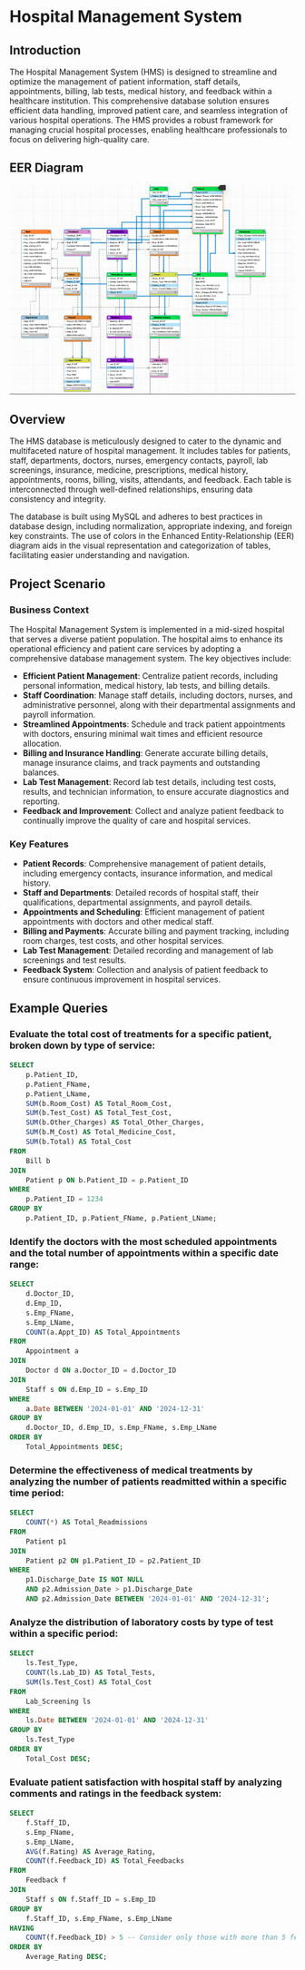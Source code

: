 # Hospital Management System 

## Introduction 
The Hospital Management System (HMS) is designed to streamline and optimize the management of patient information, staff details, appointments, billing, lab tests, medical history, and feedback within a healthcare institution. This comprehensive database solution ensures efficient data handling, improved patient care, and seamless integration of various hospital operations. The HMS provides a robust framework for managing crucial hospital processes, enabling healthcare professionals to focus on delivering high-quality care.

## EER Diagram 

![EER Diagram](https://github.com/diegovillatoromx/HospitalManagementSystem/blob/main/HospitalManagementSystem/diagrams/EER.png)

## Overview
The HMS database is meticulously designed to cater to the dynamic and multifaceted nature of hospital management. It includes tables for patients, staff, departments, doctors, nurses, emergency contacts, payroll, lab screenings, insurance, medicine, prescriptions, medical history, appointments, rooms, billing, visits, attendants, and feedback. Each table is interconnected through well-defined relationships, ensuring data consistency and integrity.

The database is built using MySQL and adheres to best practices in database design, including normalization, appropriate indexing, and foreign key constraints. The use of colors in the Enhanced Entity-Relationship (EER) diagram aids in the visual representation and categorization of tables, facilitating easier understanding and navigation.

## Project Scenario
### Business Context
The Hospital Management System is implemented in a mid-sized hospital that serves a diverse patient population. The hospital aims to enhance its operational efficiency and patient care services by adopting a comprehensive database management system. The key objectives include:

* **Efficient Patient Management**: Centralize patient records, including personal information, medical history, lab tests, and billing details.
* **Staff Coordination**: Manage staff details, including doctors, nurses, and administrative personnel, along with their departmental assignments and payroll information.
* **Streamlined Appointments**: Schedule and track patient appointments with doctors, ensuring minimal wait times and efficient resource allocation.
* **Billing and Insurance Handling**: Generate accurate billing details, manage insurance claims, and track payments and outstanding balances.
* **Lab Test Management**: Record lab test details, including test costs, results, and technician information, to ensure accurate diagnostics and reporting.
* **Feedback and Improvement**: Collect and analyze patient feedback to continually improve the quality of care and hospital services.
  
### Key Features

* **Patient Records**: Comprehensive management of patient details, including emergency contacts, insurance information, and medical history.
* **Staff and Departments**: Detailed records of hospital staff, their qualifications, departmental assignments, and payroll details.
* **Appointments and Scheduling**: Efficient management of patient appointments with doctors and other medical staff.
* **Billing and Payments**: Accurate billing and payment tracking, including room charges, test costs, and other hospital services.
* **Lab Test Management**: Detailed recording and management of lab screenings and test results.
* **Feedback System**: Collection and analysis of patient feedback to ensure continuous improvement in hospital services.


## Example Queries

### Evaluate the total cost of treatments for a specific patient, broken down by type of service:

```sql
SELECT 
    p.Patient_ID,
    p.Patient_FName,
    p.Patient_LName,
    SUM(b.Room_Cost) AS Total_Room_Cost,
    SUM(b.Test_Cost) AS Total_Test_Cost,
    SUM(b.Other_Charges) AS Total_Other_Charges,
    SUM(b.M_Cost) AS Total_Medicine_Cost,
    SUM(b.Total) AS Total_Cost
FROM 
    Bill b
JOIN 
    Patient p ON b.Patient_ID = p.Patient_ID
WHERE 
    p.Patient_ID = 1234
GROUP BY 
    p.Patient_ID, p.Patient_FName, p.Patient_LName;
```

### Identify the doctors with the most scheduled appointments and the total number of appointments within a specific date range:

```sql
SELECT 
    d.Doctor_ID,
    d.Emp_ID,
    s.Emp_FName,
    s.Emp_LName,
    COUNT(a.Appt_ID) AS Total_Appointments
FROM 
    Appointment a
JOIN 
    Doctor d ON a.Doctor_ID = d.Doctor_ID
JOIN 
    Staff s ON d.Emp_ID = s.Emp_ID
WHERE 
    a.Date BETWEEN '2024-01-01' AND '2024-12-31'
GROUP BY 
    d.Doctor_ID, d.Emp_ID, s.Emp_FName, s.Emp_LName
ORDER BY 
    Total_Appointments DESC;
```

### Determine the effectiveness of medical treatments by analyzing the number of patients readmitted within a specific time period:

```sql
SELECT 
    COUNT(*) AS Total_Readmissions
FROM 
    Patient p1
JOIN 
    Patient p2 ON p1.Patient_ID = p2.Patient_ID 
WHERE 
    p1.Discharge_Date IS NOT NULL
    AND p2.Admission_Date > p1.Discharge_Date
    AND p2.Admission_Date BETWEEN '2024-01-01' AND '2024-12-31';
```

### Analyze the distribution of laboratory costs by type of test within a specific period:
```sql
SELECT 
    ls.Test_Type,
    COUNT(ls.Lab_ID) AS Total_Tests,
    SUM(ls.Test_Cost) AS Total_Cost
FROM 
    Lab_Screening ls
WHERE 
    ls.Date BETWEEN '2024-01-01' AND '2024-12-31'
GROUP BY 
    ls.Test_Type
ORDER BY 
    Total_Cost DESC;
```

### Evaluate patient satisfaction with hospital staff by analyzing comments and ratings in the feedback system:

```sql
SELECT 
    f.Staff_ID,
    s.Emp_FName,
    s.Emp_LName,
    AVG(f.Rating) AS Average_Rating,
    COUNT(f.Feedback_ID) AS Total_Feedbacks
FROM 
    Feedback f
JOIN 
    Staff s ON f.Staff_ID = s.Emp_ID
GROUP BY 
    f.Staff_ID, s.Emp_FName, s.Emp_LName
HAVING 
    COUNT(f.Feedback_ID) > 5 -- Consider only those with more than 5 feedbacks
ORDER BY 
    Average_Rating DESC;
```
